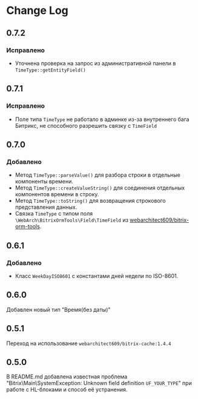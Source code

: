 Change Log
============

0.7.2
-----

### Исправлено
- Уточнена проверка на запрос из административной панели в `TimeType::getEntityField()`

0.7.1
-----

### Исправлено
- Поле типа `TimeType` не работало в админке из-за внутреннего бага Битрикс, не способного разрешить связку с
    `TimeField`

0.7.0
-----

### Добавлено
- Метод `TimeType::parseValue()` для разбора строки в отдельные компоненты времени.
- Метод `TimeType::createValueString()` для соединения отдельных компонентов времени в строку.
- Метод `TimeType::toString()` для возвращения строкового представления данных.
- Связка `TimeType` с типом поля `\WebArch\BitrixOrmTools\Field\TimeField` из
    [webarchitect609/bitrix-orm-tools](https://packagist.org/packages/webarchitect609/bitrix-orm-tools).

0.6.1
-----

### Добавлено
- Класс `WeekDayISO8601` с константами дней недели по ISO-8601. 

0.6.0
-----

Добавлен новый тип "Время(без даты)"

0.5.1
-----

Переход на использование `webarchitect609/bitrix-cache:1.4.4`

0.5.0
-----

В README.md добавлена известная проблема "Bitrix\Main\SystemException: Unknown field definition `UF_YOUR_TYPE`" при
работе с HL-блоками и способ её устранения.
